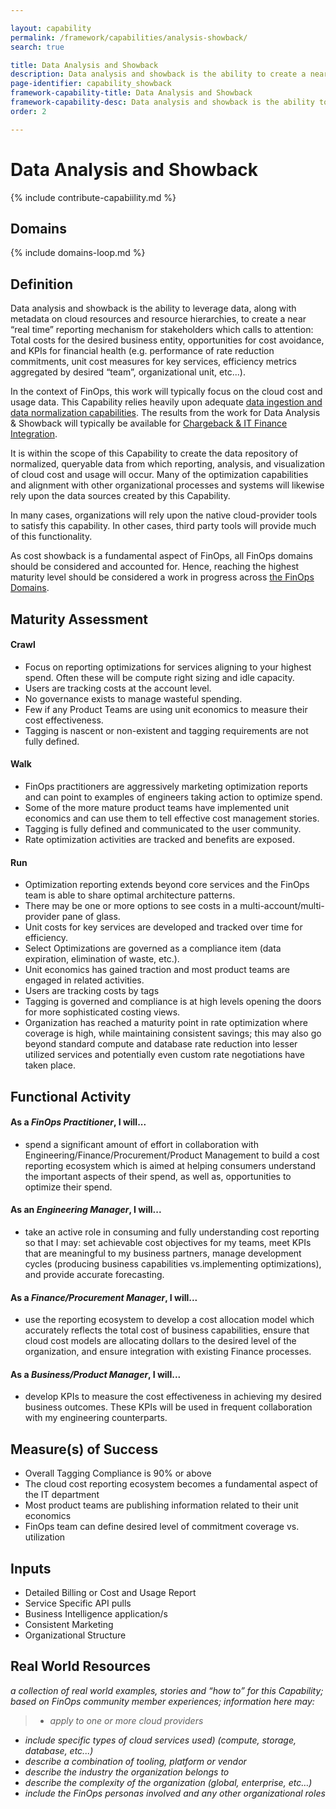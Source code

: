 ```yaml
---

layout: capability
permalink: /framework/capabilities/analysis-showback/
search: true

title: Data Analysis and Showback
description: Data analysis and showback is the ability to create a near real-time reporting mechanism which calls to attention total costs for the desired business entity, opportunities for cost avoidance, and KPIs
page-identifier: capability_showback
framework-capability-title: Data Analysis and Showback
framework-capability-desc: Data analysis and showback is the ability to create a near real-time reporting mechanism which calls to attention total costs for the desired business entity, opportunities for cost avoidance, and KPIs...
order: 2

---
```


# Data Analysis and Showback

{% include contribute-capabiility.md %}

## Domains
<!-- _x-ref to the FinOps Domain(s) to which this Capability corresponds_ -->
{% include domains-loop.md %}

## Definition
Data analysis and showback is the ability to leverage data, along with metadata on cloud resources and resource hierarchies, to create a near “real time” reporting mechanism for stakeholders which calls to attention: Total costs for the desired business entity, opportunities for cost avoidance, and KPIs for financial health (e.g. performance of rate reduction commitments, unit cost measures for key services, efficiency metrics aggregated by desired “team”,  organizational unit, etc...).

In the context of FinOps, this work will typically focus on the cloud cost and usage data. This Capability relies heavily upon adequate [data ingestion and data normalization capabilities](https://www.finops.org/framework/capabilities/data-normalization/). The results from the work for Data Analysis & Showback will typically be available for [Chargeback & IT Finance Integration](https://www.finops.org/framework/capabilities/chargeback/).

It is within the scope of this Capability to create the data repository of normalized, queryable data from which reporting, analysis, and visualization of cloud cost and usage will occur.  Many of the optimization capabilities and alignment with other organizational processes and systems will likewise rely upon the data sources created by this Capability.

In many cases, organizations will rely upon the native cloud-provider tools to satisfy this capability. In other cases, third party tools will provide much of this functionality.

As cost showback is a fundamental aspect of FinOps, all FinOps domains should be considered and accounted for. Hence, reaching the highest maturity level should be considered a work in progress across [the FinOps Domains](https://www.finops.org/framework/domains/).


## Maturity Assessment

#### Crawl
- Focus on reporting optimizations for services aligning to your highest spend. Often these will be compute right sizing and idle capacity.
- Users are tracking costs at the account level.
- No governance exists to manage wasteful spending.
- Few if any Product Teams are using unit economics to measure their cost effectiveness.
- Tagging is nascent or non-existent and tagging requirements are not fully defined.

#### Walk
- FinOps practitioners are aggressively marketing optimization reports and can point to examples of engineers taking action to optimize spend.
- Some of the more mature product teams have implemented unit economics and can use them to tell effective cost management stories.
- Tagging is fully defined and communicated to the user community.
- Rate optimization activities are tracked and benefits are exposed.

#### Run
- Optimization reporting extends beyond core services and the FinOps team is able to share optimal architecture patterns.
- There may be one or more options to see costs in a multi-account/multi-provider pane of glass.
- Unit costs for key services are developed and tracked over time for efficiency.
- Select Optimizations are governed as a compliance item (data expiration, elimination of waste, etc.).
- Unit economics has gained traction and most product teams are engaged in related activities.
- Users are tracking costs by tags
- Tagging is governed and compliance is at high levels opening the doors for more sophisticated costing views.
- Organization has reached a maturity point in rate optimization where coverage is high, while maintaining consistent savings; this may also go beyond standard compute and database rate reduction into lesser utilized services and potentially even custom rate negotiations have taken place.

## Functional Activity
#### As a *FinOps Practitioner*, I will...
* spend a significant amount of effort in collaboration with Engineering/Finance/Procurement/Product Management to build a cost reporting ecosystem which is aimed at helping consumers understand the important aspects of their spend, as well as, opportunities to optimize their spend.

#### As an *Engineering Manager*, I will...
* take an active role in consuming and fully understanding cost reporting so that I may: set achievable cost objectives for my teams, meet KPIs that are meaningful to my business partners, manage development cycles (producing business capabilities vs.implementing optimizations), and provide accurate forecasting.  

#### As a *Finance/Procurement Manager*, I will...
* use the reporting ecosystem to develop a cost allocation model which accurately reflects the total cost of business capabilities, ensure that cloud cost models are allocating dollars to the desired level of the organization, and ensure integration with existing Finance processes.

#### As a *Business/Product Manager*, I will...
* develop KPIs to measure the cost effectiveness in achieving my desired business outcomes. These KPIs will be used in frequent collaboration with my engineering counterparts.


## Measure(s) of Success
- Overall Tagging Compliance is 90% or above
- The cloud cost reporting ecosystem becomes a fundamental aspect of the IT department
- Most product teams are publishing information related to their unit economics
- FinOps team can define desired level of commitment coverage vs. utilization


## Inputs
- Detailed Billing or Cost and Usage Report
- Service Specific API pulls
- Business Intelligence application/s
- Consistent Marketing
- Organizational Structure


<!-- ####### Real World Resources ####### -->
## Real World Resources
_a collection of real world examples, stories and “how to” for this Capability; based on FinOps community member experiences; information here may:_
>* _apply to one or more cloud providers_
* _include specific types of cloud services used) (compute, storage, database, etc...)_
* _describe a combination of  tooling, platform or vendor_
* _describe the industry the organization belongs to_
* _describe the complexity of the organization (global, enterprise, etc…)_
* _include the FinOps personas involved and any other organizational roles_
